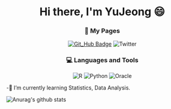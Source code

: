 <div align=center>
 
# Hi there, I'm YuJeong 😄

### :page_with_curl: My Pages
[![Git_Hub Badge](http://img.shields.io/badge/-Git%20Hub-black?style=flat&logo=github&link=https://github.com/syj970/)](https://github.com/syj970/)
![Twitter](https://img.shields.io/twitter/url?style=social&url=https://twitter.com/ilikewatermel)

### :computer: Languages and Tools
 
<img alt="R" src="https://img.shields.io/badge/r-%23276DC3.svg?&style=for-the-badge&logo=r&logoColor=white"/> <img alt="Python" src="https://img.shields.io/badge/python%20-%2314354C.svg?&style=for-the-badge&logo=python&logoColor=white"/>  <img alt="Oracle" src ="https://img.shields.io/badge/oracle%20-%23F00000.svg?&style=for-the-badge&logo=oracle&logoColor=white" />
 
 </div>
 
 -🌱 I’m currently learning Statistics, Data Analysis.
 
 
 
![Anurag's github stats](https://github-readme-stats.vercel.app/api?username=syj970&show_icons=true&theme=cobalt)








<!--
**syj970/syj970** is a ✨ _special_ ✨ repository because its `README.md` (this file) appears on your GitHub profile.

Here are some ideas to get you started:

- 🔭 I’m currently working on ...
- 👯 I’m looking to collaborate on ...
- 🤔 I’m looking for help with ...
- 💬 Ask me about ...
- 📫 How to reach me: ...
- 😄 Pronouns: ...[![Hits](https://hits.seeyoufarm.com/api/count/incr/badge.svg?url=https%3A%2F%2Fgithub.com%2Fsyj970&count_bg=%2379C83D&title_bg=%23555555&icon=&icon_color=%23E7E7E7&title=hits&edge_flat=false)](https://hits.seeyoufarm.com)
- ⚡ Fun fact: ...
![header](https://capsule-render.vercel.app/api?type=wave&color=auto&height=300&section=header&text=capsule%20render&fontSize=90)
-->


